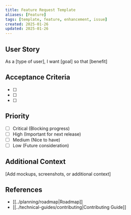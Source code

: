 ```yaml
---
title: Feature Request Template
aliases: [Feature]
tags: [template, feature, enhancement, issue]
created: 2025-01-26
updated: 2025-01-26
---
```


## User Story
As a [type of user], I want [goal] so that [benefit]

## Acceptance Criteria
- [ ] 
- [ ] 
- [ ] 

## Priority
- [ ] Critical (Blocking progress)
- [ ] High (Important for next release)
- [ ] Medium (Nice to have)
- [ ] Low (Future consideration)

## Additional Context
[Add mockups, screenshots, or additional context]

## References
- [[../planning/roadmap|Roadmap]]
- [[../technical-guides/contributing|Contributing Guide]]